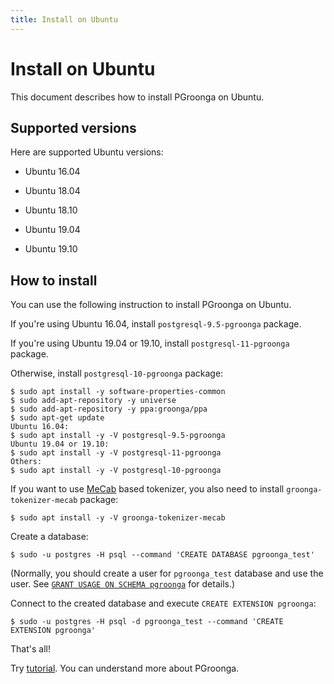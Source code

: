 ```yaml
---
title: Install on Ubuntu
---
```


# Install on Ubuntu

This document describes how to install PGroonga on Ubuntu.

## Supported versions

Here are supported Ubuntu versions:

  * Ubuntu 16.04

  * Ubuntu 18.04

  * Ubuntu 18.10

  * Ubuntu 19.04

  * Ubuntu 19.10

## How to install

You can use the following instruction to install PGroonga on Ubuntu.

If you're using Ubuntu 16.04, install `postgresql-9.5-pgroonga` package.

If you're using Ubuntu 19.04 or 19.10, install `postgresql-11-pgroonga` package.

Otherwise, install `postgresql-10-pgroonga` package:

```console
$ sudo apt install -y software-properties-common
$ sudo add-apt-repository -y universe
$ sudo add-apt-repository -y ppa:groonga/ppa
$ sudo apt-get update
Ubuntu 16.04:
$ sudo apt install -y -V postgresql-9.5-pgroonga
Ubuntu 19.04 or 19.10:
$ sudo apt install -y -V postgresql-11-pgroonga
Others:
$ sudo apt install -y -V postgresql-10-pgroonga
```

If you want to use [MeCab](http://taku910.github.io/mecab/) based tokenizer, you also need to install `groonga-tokenizer-mecab` package:

```console
$ sudo apt install -y -V groonga-tokenizer-mecab
```

Create a database:

```console
$ sudo -u postgres -H psql --command 'CREATE DATABASE pgroonga_test'
```

(Normally, you should create a user for `pgroonga_test` database and use the user. See [`GRANT USAGE ON SCHEMA pgroonga`](../reference/grant-usage-on-schema-pgroonga.html) for details.)

Connect to the created database and execute `CREATE EXTENSION pgroonga`:

```console
$ sudo -u postgres -H psql -d pgroonga_test --command 'CREATE EXTENSION pgroonga'
```

That's all!

Try [tutorial](../tutorial/). You can understand more about PGroonga.
